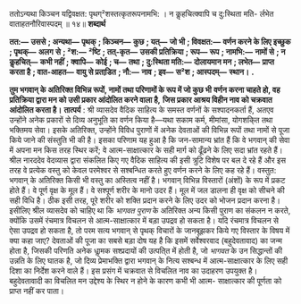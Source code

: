  

ततोऽन्यथा किञ्चन यद्विवक्षत: पृथग्²शस्तत्कृतरूपनामभि: । न कॢहचित्क्वापि च दु:स्थिता मति- र्लभेत वाताहतनौरिवास्पदम् ॥ १४॥ **शब्दार्थ** 

**तत:—** **उससे** **; अन्यथा—** **पृथक्** **; किञ्चन—** **कुछ** **; यत्—** **जो भी** **; विवक्षत:—** **वर्णन करने के लिए इच्छुक** **; पृथक्—** **अलग** **से** **; ²श:—** **²ष्टि** **; तत्-कृत—** **उसकी प्रतिक्रिया** **; रूप—** **रूप** **; नामभि:—** **नामों से** **; न कॢहचित्—** **कभी नहीं** **; क्वापि—** **कोई** **; च—** **तथा** **; दु:स्थिता मति:—** **दोलायमान मन** **; लभेत—** **प्राप्त करता है** **; वात-आहत—** **वायु से प्रताडि़त** **; नौ:—** **नाव** **; इव—** **स²श** **; आस्पदम्—** **स्थान।** **.** 

**तुम भगवान् के अतिरिक्त विभिन्न रूपों, नामों तथा परिणामों के रूप में जो कुछ भी** **वर्णन करना चाहते हो, वह प्रतिक्रिया द्वारा मन को उसी प्रकार आंदोलित करने वाला है,** **जिस प्रकार आश्रय विहीन नाव को चक्रवात आंदोलित करता है।** **तात्पर्य** : श्री व्यासदेव वैदिक साहित्य के समस्त वर्णनों के सश्पादनकर्ता हैं, अतएव उन्होंने अनेक प्रकारों से दिव्य अनुभूति का वर्णन किया है—यथा सकाम कर्म, मीमांसा, योगशकि्त तथा भक्तिमय सेवा। इसके अतिरिक्त, उन्होंने विविध पुराणों में अनेक देवताओं की विभिन्न रूपों तथा नामों से पूजा किये जाने की संस्तुति भी की है। इसका परिणाम यह हुआ है कि जन-सामान्य भ्रांत हैं कि वे भगवान् की सेवा में अपना मन किस तरह स्थिर करें; वे आत्म-साक्षात्कार के सही मार्ग को ढूँढने के लिए सदा भ्रांत रहते हैं। श्रील नारददेव वेदव्यास द्वारा संकलित किए गए वैदिक साहित्य की इसी त्रुटि विशेष पर बल दे रहे हैं और इस तरह वे प्रत्येक वस्तु को केवल परमेश्वर से सश्बन्धित करते हुए वर्णन करने के लिए कह रहे हैं। वस्तुत: भगवान् के अतिरिक्त किसी भी वस्तु का अस्तित्व नहीं है। भगवान् विभिन्न विस्तारों (अंशों) के रूप में प्रकट होते हैं। वे पूर्ण वृक्ष के मूल हैं। वे सश्पूर्ण शरीर के मानो उदर हैं। मूल में जल डालना ही वृक्ष को सीचने की सही विधि है। ठीक इसी तरह, पूरे शरीर को शक्ति प्रदान करने के लिए उदर को भोजन प्रदान करना है। इसीलिए श्रील व्यासदेव को चाहिए था कि *भागवत पुराण* के अतिरिक्त अन्य किसी पुराण का संकलन न करते, क्योंकि उसमें रंचमात्र विचलन से आत्म-साक्षात्कार में बड़ा उपद्रव हो सकता है। यदि रंचमात्र विचलन से ऐसा उपद्रव हो सकता है, तो परम सत्य भगवान् से पृथक् विचारों के जानबूझकर किये गए विस्तार के विषय में क्या कहा जाए? देवताओं की पूजा का सबसे बड़ा दोष यह है कि इसमें सर्वेश्वरवाद (बहुदेवतावाद) का जन्म होता है, जिसकी परिणति अनेक धाॢमक सश्प्रदायों की उत्पति्त में होती है, जो *भागवत* के उन सिद्धान्तों की उन्नति के लिए घातक है, जो दिव्य प्रेमाभक्ति द्वारा भगवान् के नित्य सश्बन्ध में आत्म-साक्षात्कार के लिए सही दिशा का निर्देश करने वाले हैं। इस प्रसंग में चक्रवात से विचलित नाव का उदाहरण उपयुक्त है। बहुदेवतावादी का विचलित मन उद्देश्य के स्थिर न होने के कारण कभी भी आत्म- साक्षात्कार की पूर्णता को प्राप्त नहीं कर पाता। 